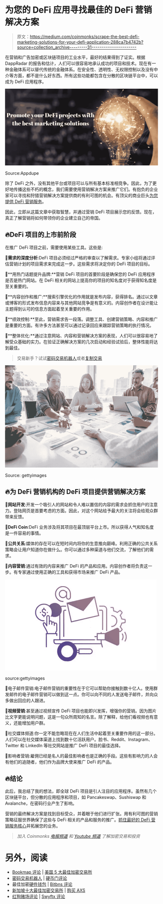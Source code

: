 # 为您的 DeFi 应用寻找最佳的 DeFi 营销解决方案

> 原文：<https://medium.com/coinmonks/scrape-the-best-defi-marketing-solutions-for-your-defi-application-288ca7b4742b?source=collection_archive---------31----------------------->

在营销和广告加密或区块链项目的工业水平，最好的结果得到了证实。根据 DappRadar 的报告和估计，人们可以很容易地承认成功的项目和技术。现在有一种金融体系可以替代传统的金融体系。在安全性、透明性、无权限控制以及没有中介等方面，都不是什么好东西。所有这些功能都包含在分散的区块链平台中，可以成为 DeFi 应用程序。

![](img/3a024773e8180ec4f2f4f19246e2fa07.png)

Source:Appdupe

除了 DeFi 之外，没有其他平台或项目可以与所有基本标准相竞争。因此，为了更好地传播这些不朽的概念，我们需要使用营销解决方案来推广它们。有抱负的企业家可以寻找和狩猎营销解决方案提供商的有利可图的机会。有顶尖的商业巨头[为您提供 DeFi 营销服务](https://www.appdupe.com/defi-marketing-services?utm_source=medium&utm_medium=article&utm_campaign=monika)。

因此，立即从这篇文章中获取智慧，并通过营销 DeFi 项目展示您的反馈。现在，真正了解营销将如何带领你的企业建立自己的帝国。

## 🔥**DeFi 项目的上市前阶段**

在推广 DeFi 项目之前，需要使用某些工具。这些是:

🔗**需求的深度分析**:DeFi 项目必须经过严格的审查以了解需求。专家小组将通过评估营销计划的项目需求来完成这一步。这些需求将决定你的 DeFi 项目的目标。

🔗**用热门话题提升品牌:**营销 DeFi 项目的首要阶段是确保您的 DeFi 应用程序是否是热门网站。在 DeFi 相关的网站上提高你的项目的知名度对于获得知名度是至关重要的。

🔗**内容创作和推广:**搜索引擎优化的作用就是发布内容，获得排名。通过以文章或博客的形式发布信息内容来与其他网站竞争是有意义的。内容创作者在设计能让主题得到认可的信息方面起着至关重要的作用。

🔗**绩效控制:**至此，营销需求告一段落。调整工具、创建营销策略、内容和推广是重要的方面。有许多方法甚至可以通过记录回应来跟踪营销策略的执行情况。

🔗**整体优化:**通过注意网站、内容和营销解决方案的表现，人们可以很容易地了解受众基础的实力。在验证正确解决方案的几次启动和经验试验后，整体性能将达到最佳。

> 交易新手？试试[密码交易机器人](/coinmonks/crypto-trading-bot-c2ffce8acb2a)或者[复制交易](/coinmonks/top-10-crypto-copy-trading-platforms-for-beginners-d0c37c7d698c)

![](img/727256c29a11ef2827da7fc30ac278be.png)

Source: gettyimages

## 🔥**为 DeFi 营销机构的 DeFi 项目提供营销解决方案**

📢**网站开发**:开发一个吸引人的网站和令人难以置信的内容的需求会抓住用户的注意力。登陆网页是首要考虑的方面。因此，对这个网站给予最大的关注将会给观众群带来反馈。

📢**DeFi Coin**:DeFi 业务涉及将其项目在最顶层平台上市。所以获得人气和知名度是一件容易的事情。

📢**公共关系**:媒体的存在可以在短时间内将你的生意推向巅峰。利用正确的公共关系策略会让用户知道你在做什么。你可以通过多种渠道与他们交流，了解他们的需求。

📢**内容营销**:通过有效的内容来推广 DeFi 的产品和应用。内容创作者将负责这一步。有专家通过使用正确的工具和获得市场来推广 DeFi 产品。

![](img/81d381ea2bd6aa23e7b20f7b49f62743.png)

source:gettyimages

📢电子邮件营销:电子邮件营销的重要性在于它可以帮助你接触到数十亿人。使用群发邮件的电子邮件营销可以做到这一点。你可以向不同的人发送电子邮件，并向众多做出回应的人跟进。

📢**视频营销**:甚至通过视频宣传 DeFi 项目也能即兴发挥，增强你的营销。因为图片比文字更能说明问题，这是一句众所周知的名言。除了解释，给他们看视频也有意义，还能增加用户群。

📢社交媒体频道:你一定不能忽略现在在人们生活中起着至关重要作用的这一部分。人们可以在社交媒体渠道上找到数十亿活跃用户。脸书、Reddit、Instagram、Twitter 和 LinkedIn 等社交网站是推广 DeFi 项目的最佳选择。

📢影响者营销:雇佣已经是名人的最佳影响者也是正确的手段。这些有影响力的人会有他们的追随者，他们作为品牌大使来推广 DeFi 的产品。

## 🔥**结论**

此后，我总结了我的想法，即全球 DeFi 项目是引人注目的应用程序。虽然有几个区块链平台，但分散的应用程序和项目，如 Pancakeswap、Sushiswap 和 Avalanche，在密码行业产生了影响。

营销的最终解决方案是找到目标受众，并着眼于他们进行扩张。用有利可图的营销策略征服世界确保了这些与 DeFi 相关的产品和服务的推广。[抓住最好的 DeFi 营销服务核心](https://www.appdupe.com/defi-marketing-services?utm_source=medium&utm_medium=article&utm_campaign=monika)并拓展您的业务。

> *加入 Coinmonks* [*电报频道*](https://t.me/coincodecap) *和* [*Youtube 频道*](https://www.youtube.com/c/coinmonks/videos) *了解加密交易和投资*

# 另外，阅读

*   [Bookmap 评论](https://coincodecap.com/bookmap-review-2021-best-trading-software) | [美国 5 大最佳加密交易所](https://coincodecap.com/crypto-exchange-usa)
*   [密码交易机器人](/coinmonks/crypto-trading-bot-c2ffce8acb2a) | [硬币门评论](https://coincodecap.com/coingate-review)
*   最佳加密[硬件钱包](/coinmonks/hardware-wallets-dfa1211730c6) | [Bitbns 评论](/coinmonks/bitbns-review-38256a07e161)
*   [新加坡十大最佳加密交易所](https://coincodecap.com/crypto-exchange-in-singapore) | [购买 AXS](https://coincodecap.com/buy-axs-token)
*   [红狗赌场评论](https://coincodecap.com/red-dog-casino-review) | [Swyftx 评论](https://coincodecap.com/swyftx-review)